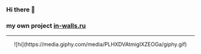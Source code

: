 ### Hi there 👋
### my own project [in-walls.ru](https://in-walls.ru)

***

<p align="center">
![hi](https://media.giphy.com/media/PLHXDVAtmigIXZEOGa/giphy.gif)
</p>
